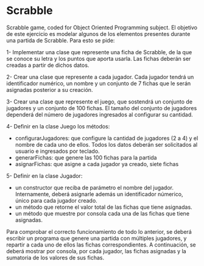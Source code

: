 # Scrabble
Scrabble game, coded for Object Oriented Programming subject.
El objetivo de este ejercicio es modelar algunos de los elementos presentes durante una partida de Scrabble. Para esto se pide:

1- Implementar una clase que represente una ficha de Scrabble, de la que se conoce su letra y los puntos que aporta usarla. Las fichas deberán ser creadas a partir de dichos datos.

2- Crear una clase que represente a cada jugador. Cada jugador tendrá un identificador numérico, un nombre y un conjunto de 7 fichas que le serán asignadas posterior a su creación.

3- Crear una clase que represente el juego, que sostendrá un conjunto de jugadores y un conjunto de 100 fichas. El tamaño del conjunto de jugadores dependerá del número de jugadores ingresados al configurar su cantidad.

4- Definir en la clase Juego los métodos:
- configurarJugadores: que configure la cantidad de jugadores (2 a 4) y el nombre de cada uno de ellos. Todos los datos deberán ser solicitados al usuario e ingresados por teclado.
- generarFichas: que genere las 100 fichas para la partida
- asignarFichas: que asigne a cada jugador ya creado, siete fichas

5- Definir en la clase Jugador:
- un constructor que reciba de parámetro el nombre del jugador. Internamente, deberá asignarle además un identificador númerico, único para cada jugador creado.
- un método que retorne el valor total de las fichas que tiene asignadas.
- un método que muestre por consola cada una de las fichas que tiene asignadas.

Para comprobar el correcto funcionamiento de todo lo anterior, se deberá escribir un programa que genere una partida con múltiples jugadores, y repartir a cada uno de ellos las fichas correspondientes. A continuación, se deberá mostrar por consola, por cada jugador, las fichas asignadas y la sumatoria de los valores de sus fichas.
